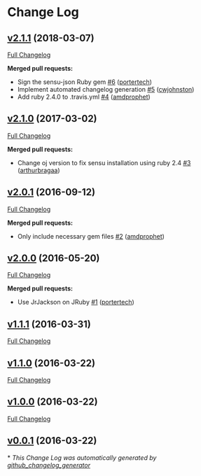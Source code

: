 # Change Log

## [v2.1.1](https://github.com/sensu/sensu-json/tree/v2.1.1) (2018-03-07)
[Full Changelog](https://github.com/sensu/sensu-json/compare/v2.1.0...v2.1.1)

**Merged pull requests:**

- Sign the sensu-json Ruby gem [\#6](https://github.com/sensu/sensu-json/pull/6) ([portertech](https://github.com/portertech))
- Implement automated changelog generation [\#5](https://github.com/sensu/sensu-json/pull/5) ([cwjohnston](https://github.com/cwjohnston))
- Add ruby 2.4.0 to .travis.yml [\#4](https://github.com/sensu/sensu-json/pull/4) ([amdprophet](https://github.com/amdprophet))

## [v2.1.0](https://github.com/sensu/sensu-json/tree/v2.1.0) (2017-03-02)
[Full Changelog](https://github.com/sensu/sensu-json/compare/v2.0.1...v2.1.0)

**Merged pull requests:**

- Change oj version to fix sensu installation using ruby 2.4 [\#3](https://github.com/sensu/sensu-json/pull/3) ([arthurbragaa](https://github.com/arthurbragaa))

## [v2.0.1](https://github.com/sensu/sensu-json/tree/v2.0.1) (2016-09-12)
[Full Changelog](https://github.com/sensu/sensu-json/compare/v2.0.0...v2.0.1)

**Merged pull requests:**

- Only include necessary gem files [\#2](https://github.com/sensu/sensu-json/pull/2) ([amdprophet](https://github.com/amdprophet))

## [v2.0.0](https://github.com/sensu/sensu-json/tree/v2.0.0) (2016-05-20)
[Full Changelog](https://github.com/sensu/sensu-json/compare/v1.1.1...v2.0.0)

**Merged pull requests:**

- Use JrJackson on JRuby [\#1](https://github.com/sensu/sensu-json/pull/1) ([portertech](https://github.com/portertech))

## [v1.1.1](https://github.com/sensu/sensu-json/tree/v1.1.1) (2016-03-31)
[Full Changelog](https://github.com/sensu/sensu-json/compare/v1.1.0...v1.1.1)

## [v1.1.0](https://github.com/sensu/sensu-json/tree/v1.1.0) (2016-03-22)
[Full Changelog](https://github.com/sensu/sensu-json/compare/v1.0.0...v1.1.0)

## [v1.0.0](https://github.com/sensu/sensu-json/tree/v1.0.0) (2016-03-22)
[Full Changelog](https://github.com/sensu/sensu-json/compare/v0.0.1...v1.0.0)

## [v0.0.1](https://github.com/sensu/sensu-json/tree/v0.0.1) (2016-03-22)


\* *This Change Log was automatically generated by [github_changelog_generator](https://github.com/skywinder/Github-Changelog-Generator)*
